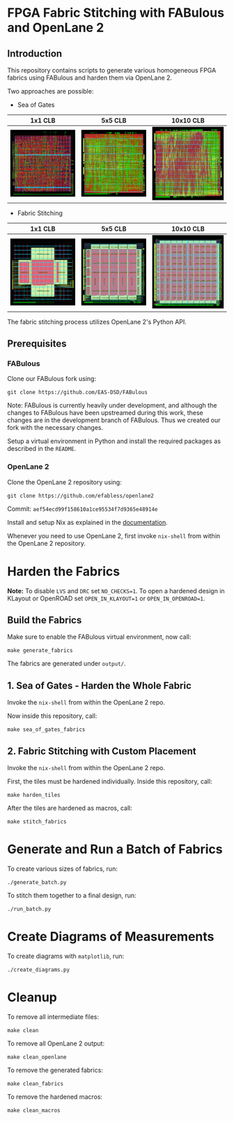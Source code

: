 # FPGA Fabric Stitching with FABulous and OpenLane 2

## Introduction

This repository contains scripts to generate various homogeneous FPGA fabrics using FABulous and harden them via OpenLane 2.

Two approaches are possible:

- Sea of Gates

| 1x1 CLB  | 5x5 CLB  | 10x10 CLB  |
|---|---|---|
| ![1x1 CLB](images/1x1_sog.png)  | ![5x5 CLB](images/5x5_sog.png)  | ![10x10 CLB](images/10x10_sog.png)  |

- Fabric Stitching

| 1x1 CLB  | 5x5 CLB  | 10x10 CLB  |
|---|---|---|
| ![1x1 CLB](images/1x1_stitch.png)  | ![5x5 CLB](images/5x5_stitch.png)  | ![10x10 CLB](images/10x10_stitch.png)  |

The fabric stitching process utilizes OpenLane 2's Python API.

## Prerequisites

### FABulous

Clone our FABulous fork using:

	git clone https://github.com/EAS-DSD/FABulous

Note: FABulous is currently heavily under development, and although the changes to FABulous have been upstreamed during this work, these changes are in the development branch of FABulous. Thus we created our fork with the necessary changes.

Setup a virtual environment in Python and install the required packages as described in the `README`.

### OpenLane 2

Clone the OpenLane 2 repository using:

	git clone https://github.com/efabless/openlane2

Commit: `aef54ecd99f158610a1ce95534f7d9365e48914e`

Install and setup Nix as explained in the [documentation](https://openlane2.readthedocs.io/en/latest/getting_started/common/nix_installation/index.html).

Whenever you need to use OpenLane 2, first invoke `nix-shell` from within the OpenLane 2 repository.

# Harden the Fabrics

**Note:** To disable `LVS` and `DRC` set `NO_CHECKS=1`. To open a hardened design in KLayout or OpenROAD set `OPEN_IN_KLAYOUT=1` or `OPEN_IN_OPENROAD=1`.

## Build the Fabrics

Make sure to enable the FABulous virtual environment, now call:

	make generate_fabrics

The fabrics are generated under `output/`.

## 1. Sea of Gates - Harden the Whole Fabric

Invoke the `nix-shell` from within the OpenLane 2 repo.

Now inside this repository, call:

	make sea_of_gates_fabrics

## 2. Fabric Stitching with Custom Placement

Invoke the `nix-shell` from within the OpenLane 2 repo.

First, the tiles must be hardened individually. Inside this repository, call:

	make harden_tiles

After the tiles are hardened as macros, call:

	make stitch_fabrics

# Generate and Run a Batch of Fabrics

To create various sizes of fabrics, run:

	./generate_batch.py

To stitch them together to a final design, run:

	./run_batch.py

# Create Diagrams of Measurements

To create diagrams with `matplotlib`, run:

	./create_diagrams.py

# Cleanup

To remove all intermediate files:

	make clean

To remove all OpenLane 2 output:

	make clean_openlane

To remove the generated fabrics:

	make clean_fabrics

To remove the hardened macros:

	make clean_macros

